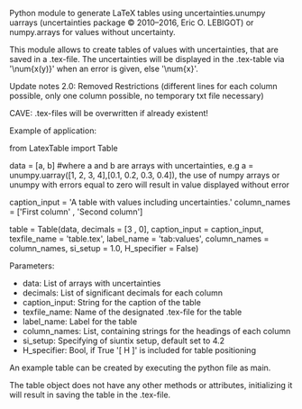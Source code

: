 Python module to generate LaTeX tables using uncertainties.unumpy uarrays (uncertainties package © 2010–2016, Eric O. LEBIGOT) or numpy.arrays for values without uncertainty.

This module allows to create tables of values with uncertainties, that are saved in a .tex-file.
The uncertainties will be displayed in the .tex-table via '\num{x(y)}' when an error is given, else '\num{x}'.

Update notes 2.0:
Removed Restrictions (different lines for each column possible, only one column possible, no temporary txt file necessary)

CAVE:
.tex-files will be overwritten if already existent! 




Example of application:

from LatexTable import Table 

data = [a, b]   #where a and b are arrays with uncertainties, e.g a = unumpy.uarray([1, 2, 3, 4],[0.1, 0.2, 0.3, 0.4]), the use of numpy arrays or unumpy with errors equal to zero will result in value displayed without error

caption_input = 'A table with values including uncertainties.'
column_names = ['First column' , 'Second column']

table = Table(data, decimals = [3 , 0], caption_input = caption_input, texfile_name = 'table.tex', label_name = 'tab:values', column_names = column_names, si_setup = 1.0, H_specifier = False)

Parameters:

 - data: List of arrays with uncertainties
 - decimals: List of significant decimals for each column
 - caption_input: String for the caption of the table
 - texfile_name: Name of the designated .tex-file for the table
 - label_name: Label for the table 
 - column_names: List, containing strings for the headings of each column
 - si_setup: Specifying of siuntix setup, default set to 4.2
 - H_specifier: Bool, if True '[ H ]' is included for table positioning

An example table can be created by executing the python file as main.

The table object does not have any other methods or attributes, initializing it will result in saving the table in the .tex-file.















